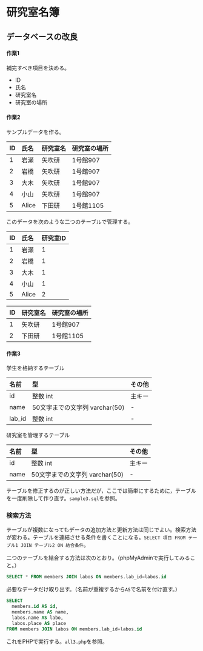 # 研究室名簿

## データベースの改良

#### 作業1

補完すべき項目を決める。

- ID
- 氏名
- 研究室名
- 研究室の場所

#### 作業2

サンプルデータを作る。

|ID |氏名|研究室名|研究室の場所|
|:--|:---|:-------|:-----------|
|1  |岩瀬|矢吹研|1号館907|
|2  |岩橋|矢吹研|1号館907|
|3  |大木|矢吹研|1号館907|
|4  |小山|矢吹研|1号館907|
|5  |Alice|下田研|1号館1105|

このデータを次のような二つのテーブルで管理する。

|ID |氏名|研究室ID|
|:--|:---|:-------|
|1  |岩瀬|1|
|2  |岩橋|1|
|3  |大木|1|
|4  |小山|1|
|5  |Alice|2|

|ID |研究室名|研究室の場所|
|:--|:---|:-------|
|1  |矢吹研|1号館907|
|2  |下田研|1号館1105|

#### 作業3

学生を格納するテーブル

|名前|型|その他|
|:---|:----------|:-----|
|id  |整数 int|主キー|
|name|50文字までの文字列 varchar(50)|-|
|lab_id|整数 int|-|

研究室を管理するテーブル

|名前|型|その他|
|:---|:----------|:-----|
|id  |整数 int|主キー|
|name|50文字までの文字列 varchar(50)|-|

テーブルを修正するのが正しい方法だが，ここでは簡単にするために，テーブルを一度削除して作り直す。`sample3.sql`を参照。

### 検索方法

テーブルが複数になってもデータの追加方法と更新方法は同じでよい。検索方法が変わる。テーブルを連結させる条件を書くことになる。`SELECT 項目 FROM テーブル1 JOIN テーブル2 ON 結合条件`。

二つのテーブルを結合する方法は次のとおり。（phpMyAdminで実行してみること。）

```sql
SELECT * FROM members JOIN labos ON members.lab_id=labos.id
```

必要なデータだけ取り出す。（名前が重複するから`AS`で名前を付け直す。）

```sql
SELECT
  members.id AS id,
  members.name AS name,
  labos.name AS labo,
  labos.place AS place
FROM members JOIN labos ON members.lab_id=labos.id
```

これをPHPで実行する。`all3.php`を参照。
